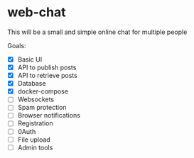 # web-chat
This will be a small and simple online chat for multiple people

Goals:
- [x] Basic UI
- [x] API to publish posts
- [x] API to retrieve posts
- [x] Database
- [x] docker-compose
- [ ] Websockets
- [ ] Spam protection
- [ ] Browser notifications
- [ ] Registration
- [ ] 0Auth
- [ ] File upload
- [ ] Admin tools

